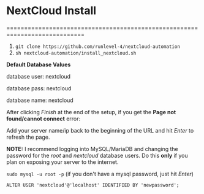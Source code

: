 # NextCloud Install

============================================================================

1. `git clone https://github.com/runlevel-4/nextcloud-automation`
2. `sh nextcloud-automation/install_nextcloud.sh`

**Default Database Values**

database user: nextcloud

database pass: nextcloud

database name: nextcloud

After clicking _Finish_ at the end of the setup, if you get the **Page not found/cannot connect** error:

Add your server name/ip back to the beginning of the URL and hit _Enter_ to refresh the page.

**NOTE:** I recommend logging into MySQL/MariaDB and changing the password for the _root_ and _nextcloud_ database users.  Do this **only** if you plan on exposing your server to the internet.

`sudo mysql -u root -p` (if you don't have a mysql password, just hit _Enter_)

`ALTER USER 'nextcloud'@'localhost' IDENTIFIED BY 'newpassword';`
